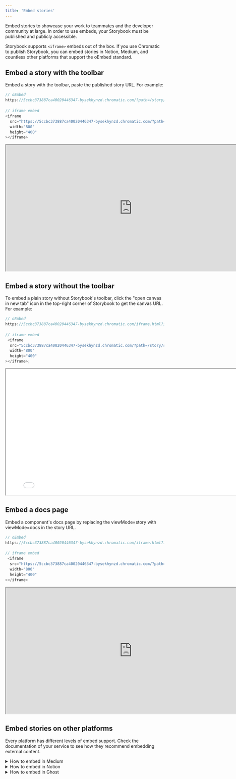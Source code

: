 ```yaml
---
title: 'Embed stories'
---
```


Embed stories to showcase your work to teammates and the developer community at large. In order to use embeds, your Storybook must be published and publicly accessible.

Storybook supports `<iframe>` embeds out of the box. If you use Chromatic to publish Storybook, you can embed stories in Notion, Medium, and countless other platforms that support the oEmbed standard.

## Embed a story with the toolbar

Embed a story with the toolbar, paste the published story URL. For example:

<!-- prettier-ignore-start -->

```js
// oEmbed
https://5ccbc373887ca40020446347-bysekhynzd.chromatic.com/?path=/story/shadowboxcta--default

// iframe embed
<iframe
  src="https://5ccbc373887ca40020446347-bysekhynzd.chromatic.com/?path=/story/shadowboxcta--default&full=1&shortcuts=false&singleStory=true"
  width="800"
  height="400"
></iframe>
```

<!-- prettier-ignore-end -->

<iframe src="https://5ccbc373887ca40020446347-bysekhynzd.chromatic.com/?path=/story/shadowboxcta--default&full=1&shortcuts=false&singleStory=true" width="800" height="400"></iframe>

## Embed a story without the toolbar

To embed a plain story without Storybook's toolbar, click the "open canvas in new tab" icon in the top-right corner of Storybook to get the canvas URL. For example:

<!-- prettier-ignore-start -->

```js
// oEmbed
https://5ccbc373887ca40020446347-bysekhynzd.chromatic.com/iframe.html?id=/story/shadowboxcta--default&viewMode=story

// iframe embed
 <iframe
  src="5ccbc373887ca40020446347-bysekhynzd.chromatic.com/?path=/story/shadowboxcta--default&viewMode=story&shortcuts=false&singleStory=true"
  width="800"
  height="400"
></iframe>;
```
<!-- prettier-ignore-end -->

<iframe src="5ccbc373887ca40020446347-bysekhynzd.chromatic.com/?path=/story/shadowboxcta--default&viewMode=story&shortcuts=false&singleStory=true" width="800" height="400"></iframe>

## Embed a docs page

Embed a component's docs page by replacing the viewMode=story with viewMode=docs in the story URL.

<!-- prettier-ignore-start -->

```js
// oEmbed
https://5ccbc373887ca40020446347-bysekhynzd.chromatic.com/iframe.html?id=/story/shadowboxcta--default&viewMode=docs

// iframe embed
 <iframe
  src="https://5ccbc373887ca40020446347-bysekhynzd.chromatic.com/?path=/story/shadowboxcta--default&viewMode=docs&shortcuts=false&singleStory=true"
  width="800"
  height="400"
></iframe>
```

<!-- prettier-ignore-end -->

<iframe src="https://5ccbc373887ca40020446347-bysekhynzd.chromatic.com/?path=/story/shadowboxcta--default&viewMode=docs&shortcuts=false&singleStory=true" width="800" height="400"></iframe>

## Embed stories on other platforms

Every platform has different levels of embed support. Check the documentation of your service to see how they recommend embedding external content.

<details>

<summary>How to embed in Medium</summary>

Paste the Storybook URL into your Medium article, then press Enter. The embed will automatically resize to fit the story's height.

While editing an article, Medium renders all embeds non-interactive. Once your article is published, it will become interactive. [Preview a demo on Medium](https://medium.com/@ghengeveld/embedding-storybook-on-medium-ce8a280c03ad).

![Embed Medium](./embed-medium.gif)

</details>

<details>

<summary>How to embed in Notion</summary>

In your Notion document, type /embed, press Enter, and paste the story URL as the embed link. You can resize the embed as necessary.

![Embed Notion](./embed-notion.png)

</details>

<details>

<summary>How to embed in Ghost</summary>

Type /html in your Ghost post, press Enter and paste the iframe URL. You can resize the embed via the width and height properties as required.

![Embed Ghost](./embed-ghost.png)

</details>
